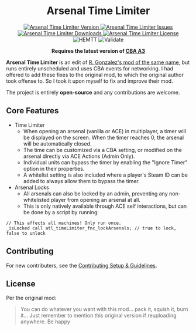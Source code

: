 <!-- If you want to make changes to this README, you need to also modify the README.md in the docs folder as well -->

<h1 align="center">Arsenal Time Limiter</h1>
<p align="center">
    <a href="https://github.com/DartsArmaMods/ArsenalTimeLimiter/releases/latest">
        <img src="https://img.shields.io/badge/Version-1.0.1-blue?style=flat-square" alt="Arsenal Time Limiter Version">
    </a>
    <a href="https://github.com/DartsArmaMods/ArsenalTimeLimiter/issues">
        <img src="https://img.shields.io/github/issues-raw/DartsArmaMods/ArsenalTimeLimiter.svg?style=flat-square&label=Issues" alt="Arsenal Time Limiter Issues">
    </a>
    <a href="https://steamcommunity.com/sharedfiles/filedetails/?id=3408041319">
        <img src="https://img.shields.io/steam/downloads/3408041319.svg?style=flat-square&label=Downloads" alt="Arsenal Time Limiter Downloads">
    </a>
    <a href="https://github.com/DartsArmaMods/ArsenalTimeLimiter/blob/master/LICENSE">
        <img src="https://img.shields.io/badge/License-APL ND-red?style=flat-square" alt="Arsenal Time Limiter License">
    </a>
    <br>
    <img src="https://img.shields.io/github/actions/workflow/status/DartsArmaMods/ArsenalTimeLimiter/hemtt.yml?style=flat-square&label=HEMTT" alt="HEMTT">
    <img src="https://img.shields.io/github/actions/workflow/status/DartsArmaMods/ArsenalTimeLimiter/arma.yml?style=flat-square&label=Validate" alt="Validate">
</p>

<p align="center">
    <b>Requires the latest version of <a href="https://github.com/CBATeam/CBA_A3/releases/latest">CBA A3</a></b>
</p>

**Arsenal Time Limiter** is an edit of [R. Gonzalez's mod of the same name](https://steamcommunity.com/sharedfiles/filedetails/?id=3407083413), but runs entirely unscheduled and uses CBA events for networking. I had offered to add these fixes to the original mod, to which the original author took offense to. So I took it upon myself to fix and improve their mod.

The project is entirely **open-source** and any contributions are welcome.

## Core Features
- Time Limiter
  - When opening an arsenal (vanilla or ACE) in multiplayer, a timer will be displayed on the screen. When the timer reaches 0, the arsenal will be automatically closed.
  - The time can be customized via a CBA setting, or modified on the arsenal directly via ACE Actions (Admin Only).
  - Individual units can bypass the timer by enabling the "Ignore Timer" option in their properties.
  - A whitelist setting is also included where a player's Steam ID can be added to always allow them to bypass the timer.
- Arsenal Locks
  - All arsenals can also be locked by an admin, preventing any non-whitelisted player from opening an arsenal at all.
  - This is only natively available through ACE self interactions, but can be done by a script by running:
```sqf
// This affects all machines! Only run once.
_isLocked call atl_timeLimiter_fnc_lockArsenals; // true to lock, false to unlock
```

## Contributing
For new contributers, see the [Contributing Setup & Guidelines](./.github/CONTRIBUTING.md).

## License
Per the original mod:
> You can do whatever you want with this mod... pack it, squish it, burn it... Just remember to mention this original version if reuploading anywhere. Be happy